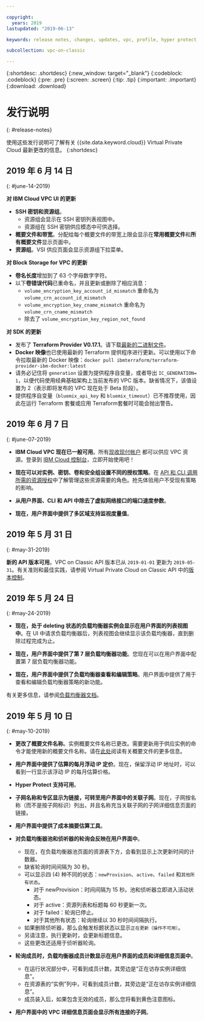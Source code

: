 ```yaml
---

copyright:
  years: 2019
lastupdated: "2019-06-13"

keywords: release notes, changes, updates, vpc, profile, hyper protect, estimator, load balancer

subcollection: vpc-on-classic

---
```


{:shortdesc: .shortdesc}
{:new_window: target="_blank"}
{:codeblock: .codeblock}
{:pre: .pre}
{:screen: .screen}
{:tip: .tip}
{:important: .important}
{:download: .download}

# 发行说明
{: #release-notes}

使用这些发行说明可了解有关 {{site.data.keyword.cloud}} Virtual Private Cloud 最新更改的信息。
{:shortdesc}

## 2019 年 6 月 14 日
{: #june-14-2019}

**对 IBM Cloud VPC UI 的更新**

- **SSH 密钥和资源组**。
    * 资源组会显示在 SSH 密钥列表视图中。
    * 资源组在 SSH 密钥供应模态中可供选择。
- **概要文件和带宽**。分配给每个概要文件的带宽上限会显示在**常用概要文件**和**所有概要文件**显示页面中。
- **资源组**。VSI 供应页面会显示资源组下拉菜单。

**对 Block Storage for VPC 的更新**
- **卷名长度**增加到了 63 个字母数字字符。
- 以下**卷错误代码**已重命名，并且更新或删除了相应消息：
    * `volume_encryption_key_account_id_mismatch` 重命名为 `volume_crn_account_id_mismatch`
    * `volume_encryption_key_cname_mismatch` 重命名为 `volume_crn_cname_mismatch`
    * 除去了 `volume_encryption_key_region_not_found`

**对 SDK 的更新**

- 发布了 **Terraform Provider V0.17.1**。请下载[最新的二进制文件](https://github.com/IBM-Cloud/terraform-provider-ibm/releases/tag/v0.17.1)。
- **Docker 映像**也已使用最新的 Terraform 提供程序进行更新。可以使用以下命令拉取最新的 Docker 映像：`docker pull ibmterraform/terraform-provider-ibm-docker:latest`
- 请务必记住将 `generation` 设置为提供程序自变量，或者导出 `IC_GENERATION= 1`，以便代码使用经典基础架构上当前发布的 VPC 版本。缺省情况下，该值设置为 2（表示即将发布的 VPC 现在处于 Beta 阶段）。
- 提供程序自变量（`bluemix_api_key` 和 `bluemix_timeout`）已不推荐使用，因此在运行 Terraform 套餐或应用 Terraform套餐时可能会抛出警告。

## 2019 年 6 月 7 日
{: #june-07-2019}

- **IBM Cloud VPC 现在已一般可用**。所有[现收现付帐户](/docs/account?topic=account-accounts) 都可以供应 VPC 资源。登录到 [IBM Cloud 控制台](https://{DomainName}/vpc/overview)，立即开始使用吧！

- **现在可以对实例、密钥、卷和安全组设置不同的授权策略**。在 [API 和 CLI 调用所需的资源授权](/docs/vpc-on-classic?topic=vpc-on-classic-resource-authorizations-required-for-api-and-cli-calls)中了解管理这些资源需要的角色。抢先体验用户不受现有策略的影响。

- **从用户界面、CLI 和 API 中除去了虚拟网络接口的端口速度参数**。

- **现在，用户界面中提供了多区域支持监视度量值**。


## 2019 年 5 月 31 日
{: #may-31-2019}

**新的 API 版本可用**。VPC on Classic API 版本已从 `2019-01-01` 更新为 `2019-05-31`。有关准则和最佳实践，请参阅 Virtual Private Cloud on Classic API 中的[版本控制](https://{DomainName}/apidocs/vpc-on-classic#versioning)。

## 2019 年 5 月 24 日
{: #may-24-2019}

- **现在，处于 deleting 状态的负载均衡器实例会显示在用户界面的列表视图中**。在 UI 中请求负载均衡器后，列表视图会继续显示该负载均衡器，直到删除过程完成为止。

- **现在，用户界面中提供了第 7 层负载均衡器功能**。您现在可以在用户界面中配置第 7 层负载均衡器功能。

- **现在，用户界面中提供了负载均衡器查看和编辑策略**。用户界面中提供了用于查看和编辑负载均衡器策略的新功能。

有关更多信息，请参阅[负载均衡器文档](/docs/infrastructure/vpc-on-classic-network?topic=vpc-on-classic-network---using-load-balancers-in-ibm-cloud-vpc)。


## 2019 年 5 月 10 日
{: #may-10-2019}


- **更改了概要文件名称**。实例概要文件名称已更改。需要更新用于供应实例的命令才能使用新的概要文件名称。请在[此处](/docs/vpc-on-classic-vsi?topic=vpc-on-classic-vsi-profiles)阅读有关概要文件的更多信息。

- **用户界面中提供了估算的每月浮动 IP 定价**。现在，保留浮动 IP 地址时，可以看到一行显示该浮动 IP 的每月估算价格。

- **Hyper Protect 支持可用**。

- **子网名称和专区显示为链接，可转至用户界面中的关联子网**。现在，子网按名称（而不是按子网标识）列出，并且名称充当关联子网的子网详细信息页面的链接。

- **用户界面中提供了成本摘要估算工具**。

- **对负载均衡器池和侦听器的轮询会反映在用户界面中**。

    * 现在，在负载均衡器池页面的资源表下方，会看到显示上次更新时间的计数器。
    * 缺省轮询时间间隔为 30 秒。
    * 可以显示四 (4) 种不同的状态：`newProvision`、`active`、`failed` 和`其他所有状态`。
        * 对于 newProvision：时间间隔为 15 秒。池和侦听器立即进入活动状态。
        * 对于 active：资源列表和标题每 60 秒更新一次。
        * 对于 failed：轮询已停止。
        * 对于其他所有状态：轮询继续以 30 秒时间间隔执行。
    * 如果删除侦听器，那么会触发标题状态以显示`正在更新（操作不可用）`。
    * 另请注意，执行更新时，会更新标题信息。
    * 这些更改还适用于侦听器轮询。

- **轮询成员时，负载均衡器成员计数显示在用户界面的成员和详细信息页面中**。

    * 在运行状况部分中，可看到成员计数，其旁边是“正在访存实例详细信息”。
    * 在资源表的“实例”列中，可看到成员计数，其旁边是“正在访存实例详细信息”。
    * 成员装入后，如果包含无效的成员，那么您将看到黄色注意图标。

- **用户界面中的 VPC 详细信息页面会显示所有连接的子网**。
